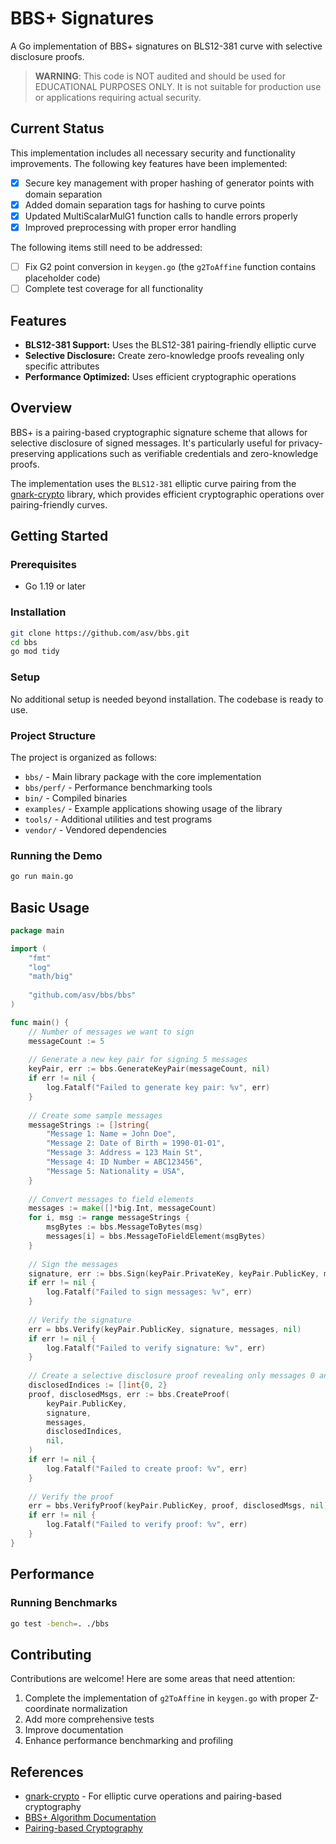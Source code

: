 # BBS+ Signatures

A Go implementation of BBS+ signatures on BLS12-381 curve with selective disclosure proofs.

> **WARNING**: This code is NOT audited and should be used for EDUCATIONAL PURPOSES ONLY. 
> It is not suitable for production use or applications requiring actual security.

## Current Status

This implementation includes all necessary security and functionality improvements. The following key features have been implemented:

- [x] Secure key management with proper hashing of generator points with domain separation
- [x] Added domain separation tags for hashing to curve points
- [x] Updated MultiScalarMulG1 function calls to handle errors properly
- [x] Improved preprocessing with proper error handling

The following items still need to be addressed:

- [ ] Fix G2 point conversion in `keygen.go` (the `g2ToAffine` function contains placeholder code)
- [ ] Complete test coverage for all functionality

## Features

- **BLS12-381 Support:** Uses the BLS12-381 pairing-friendly elliptic curve
- **Selective Disclosure:** Create zero-knowledge proofs revealing only specific attributes
- **Performance Optimized:** Uses efficient cryptographic operations

## Overview

BBS+ is a pairing-based cryptographic signature scheme that allows for selective disclosure of signed messages. It's particularly useful for privacy-preserving applications such as verifiable credentials and zero-knowledge proofs.

The implementation uses the `BLS12-381` elliptic curve pairing from the [gnark-crypto](https://github.com/consensys/gnark-crypto) library, which provides efficient cryptographic operations over pairing-friendly curves.

## Getting Started

### Prerequisites

- Go 1.19 or later

### Installation

```bash
git clone https://github.com/asv/bbs.git
cd bbs
go mod tidy
```

### Setup

No additional setup is needed beyond installation. The codebase is ready to use.

### Project Structure

The project is organized as follows:

- `bbs/` - Main library package with the core implementation
- `bbs/perf/` - Performance benchmarking tools
- `bin/` - Compiled binaries
- `examples/` - Example applications showing usage of the library
- `tools/` - Additional utilities and test programs
- `vendor/` - Vendored dependencies

### Running the Demo

```bash
go run main.go
```

## Basic Usage

```go
package main

import (
    "fmt"
    "log"
    "math/big"
    
    "github.com/asv/bbs/bbs"
)

func main() {
    // Number of messages we want to sign
    messageCount := 5
    
    // Generate a new key pair for signing 5 messages
    keyPair, err := bbs.GenerateKeyPair(messageCount, nil)
    if err != nil {
        log.Fatalf("Failed to generate key pair: %v", err)
    }
    
    // Create some sample messages
    messageStrings := []string{
        "Message 1: Name = John Doe",
        "Message 2: Date of Birth = 1990-01-01",
        "Message 3: Address = 123 Main St",
        "Message 4: ID Number = ABC123456",
        "Message 5: Nationality = USA",
    }
    
    // Convert messages to field elements
    messages := make([]*big.Int, messageCount)
    for i, msg := range messageStrings {
        msgBytes := bbs.MessageToBytes(msg)
        messages[i] = bbs.MessageToFieldElement(msgBytes)
    }
    
    // Sign the messages
    signature, err := bbs.Sign(keyPair.PrivateKey, keyPair.PublicKey, messages, nil)
    if err != nil {
        log.Fatalf("Failed to sign messages: %v", err)
    }
    
    // Verify the signature
    err = bbs.Verify(keyPair.PublicKey, signature, messages, nil)
    if err != nil {
        log.Fatalf("Failed to verify signature: %v", err)
    }
    
    // Create a selective disclosure proof revealing only messages 0 and 2
    disclosedIndices := []int{0, 2}
    proof, disclosedMsgs, err := bbs.CreateProof(
        keyPair.PublicKey,
        signature,
        messages,
        disclosedIndices,
        nil,
    )
    if err != nil {
        log.Fatalf("Failed to create proof: %v", err)
    }
    
    // Verify the proof
    err = bbs.VerifyProof(keyPair.PublicKey, proof, disclosedMsgs, nil)
    if err != nil {
        log.Fatalf("Failed to verify proof: %v", err)
    }
}
```

## Performance

### Running Benchmarks

```bash
go test -bench=. ./bbs
```

## Contributing

Contributions are welcome! Here are some areas that need attention:

1. Complete the implementation of `g2ToAffine` in `keygen.go` with proper Z-coordinate normalization
2. Add more comprehensive tests
3. Improve documentation
4. Enhance performance benchmarking and profiling

## References

- [gnark-crypto](https://github.com/consensys/gnark-crypto) - For elliptic curve operations and pairing-based cryptography
- [BBS+ Algorithm Documentation](https://github.com/mattrglobal/bbs-signatures/blob/master/docs/ALGORITHM.md)
- [Pairing-based Cryptography](https://en.wikipedia.org/wiki/Pairing-based_cryptography)